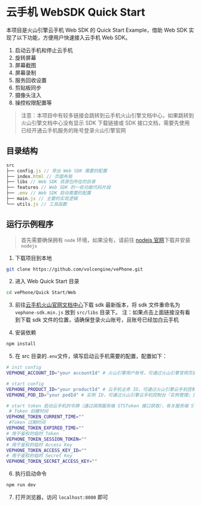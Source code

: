 ﻿# 云手机 WebSDK Quick Start

本项目是火山引擎云手机 Web SDK 的 Quick Start Example，借助 Web SDK 实现了以下功能，方便用户快速接入云手机 Web SDK。

1. 启动云手机和停止云手机
2. 旋转屏幕
3. 屏幕截图
4. 屏幕录制
5. 服务回收设置
6. 剪贴板同步
7. 摄像头注入
8. 操控权限配置等

> 注意：本项目中有较多链接会跳转到云手机火山引擎文档中心，如果跳转到火山引擎文档中心没有显示 SDK 下载链接或 SDK 接口文档，需要先使用已经开通云手机服务的账号登录火山引擎官网

## 目录结构

```js
src
├── config.js // 导出 Web SDK 需要的配置
├── index.html // 页面布局
├── libs // Web SDK 资源包所在的目录
├── features // Web SDK 的一些功能代码片段
├── .env // Web SDK 启动需要的配置
├── main.js // 主要的实现逻辑
└── utils.js // 工具函数
```

## 运行示例程序

> 首先需要确保拥有 `node` 环境，如果没有，请前往 [nodejs 官网](https://nodejs.org/zh-cn/download)下载并安装 `nodejs`

1. 下载项目到本地

```bash
git clone https://github.com/volcengine/vePhone.git
```

2. 进入 Web Quick Start 目录

```bash
cd vePhone/Quick Start/Web
```

3. 前往[云手机火山官网文档中心](!https://www.volcengine.com/docs/6394/1274174)下载 sdk 最新版本，将 sdk 文件重命名为 `vephone-sdk.min.js` 放到 `src/libs` 目录下。
注：如果点击上面链接没有看到下载 sdk 文件的位置，请确保登录火山账号，且账号已经加白云手机


4. 安装依赖

```bash
npm install
```

5. 在 src 目录的`.env`文件，填写启动云手机需要的配置，配置如下：

```bash
# init config
VEPHONE_ACCOUNT_ID="your accountId" # 火山引擎用户账号，可通过火山引擎官网页面右上角 用户 > 账号管理 > 主账号信息 获取

# start config
VEPHONE_PRODUCT_ID="your productId" # 云手机业务 ID，可通过火山引擎云手机控制台『业务管理』页面获取
VEPHONE_POD_ID="your podId" # 实例 ID，可通过火山引擎云手机控制台『实例管理』页面获取

# start token 启动云手机的令牌（通过调用服务端 STSToken 接口获取），有关服务端 STSToken 接口的详细信息，参考 [签发临时 Token](https://www.volcengine.com/docs/6394/75752)
 # Token 创建时间
VEPHONE_TOKEN_CURRENT_TIME=""
 #Token 过期时间
VEPHONE_TOKEN_EXPIRED_TIME=""
# 用于鉴权的临时 Token
VEPHONE_TOKEN_SESSION_TOKEN=""
# 用于鉴权的临时 Access Key
VEPHONE_TOKEN_ACCESS_KEY_ID=""
# 用于鉴权的临时 Secret Key
VEPHONE_TOKEN_SECRET_ACCESS_KEY=""

```

6. 执行启动命令

```bash
npm run dev
```

7. 打开浏览器，访问 `localhost:8080` 即可

